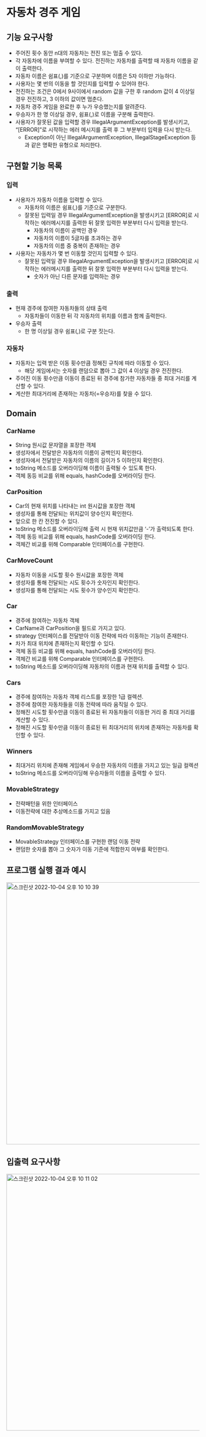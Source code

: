 # 자동차 경주 게임
## 기능 요구사항
- 주어진 횟수 동안 n대의 자동차는 전진 또는 멈출 수 있다.
- 각 자동차에 이름을 부여할 수 있다. 전진하는 자동차를 출력할 때 자동차 이름을 같이 출력한다.
- 자동차 이름은 쉼표(,)를 기준으로 구분하며 이름은 5자 이하만 가능하다.
- 사용자는 몇 번의 이동을 할 것인지를 입력할 수 있어야 한다.
- 전진하는 조건은 0에서 9사이에서 random 값을 구한 후 random 값이 4 이상일 경우 전진하고, 3 이하의 값이면 멈춘다.
- 자동차 경주 게임을 완료한 후 누가 우승했는지를 알려준다.
- 우승자가 한 명 이상일 경우, 쉼표(,)로 이름을 구분해 출력한다.
- 사용자가 잘못된 값을 입력할 경우 IllegalArgumentException를 발생시키고, “[ERROR]”로 시작하는 에러 메시지를 출력 후 그 부분부터 입력을 다시 받는다.
    - Exception이 아닌 IllegalArgumentException, IllegalStageException 등과 같은 명확한 유형으로 처리한다.

## 구현할 기능 목록
### 입력
- 사용자가 자동차 이름을 입력할 수 있다.
  - 자동차의 이름은 쉼표(,)를 기준으로 구분한다.
  - 잘못된 입력일 경우 IllegalArgumentException을 발생시키고 [ERROR]로 시작하는 에러메시지를 출력한 뒤 잘못 입력한 부분부터 다시 입력을 받는다.
      - 자동차의 이름이 공백인 경우
      - 자동차의 이름이 5글자를 초과하는 경우
      - 자동차의 이름 중 중복이 존재하는 경우
- 사용자는 자동차가 몇 번 이동할 것인지 입력할 수 있다.
    - 잘못된 입력일 경우 IllegalArgumentException을 발생시키고 [ERROR]로 시작하는 에러메시지를 출력한 뒤 잘못 입력한 부분부터 다시 입력을 받는다.
        - 숫자가 아닌 다른 문자를 입력하는 경우
### 출력
- 현재 경주에 참여한 자동차들의 상태 출력
    - 자동차들이 이동한 뒤 각 자동차의 위치를 이름과 함께 출력한다.
- 우승자 출력
    - 한 명 이상일 경우 쉼표(,)로 구분 짓는다.
### 자동차
- 자동차는 입력 받은 이동 횟수만큼 정해진 규칙에 따라 이동할 수 있다.
    - 해당 게임에서는 숫자를 랜덤으로 뽑아 그 값이 4 이상일 경우 전진한다.
- 주어진 이동 횟수만큼 이동이 종료된 뒤 경주에 참가한 자동차들 중 최대 거리를 계산할 수 있다.
- 계산한 최대거리에 존재하는 자동차(=우승자)를 찾을 수 있다.

## Domain
### CarName
- String 원시값 문자열을 포장한 객체
- 생성자에서 전달받은 자동차의 이름이 공백인지 확인한다.
- 생성자에서 전달받은 자동차의 이름의 길이가 5 이하인지 확인한다.
- toString 메소드를 오버라이딩해 이름이 출력될 수 있도록 한다.
- 객체 동등 비교를 위해 equals, hashCode를 오버라이딩 한다.
### CarPosition
- Car의 현재 위치를 나타내는 int 원시값을 포장한 객체
- 생성자를 통해 전달되는 위치값이 양수인지 확인한다.
- 앞으로 한 칸 전진할 수 있다.
- toString 메소드를 오버라이딩해 출력 시 현재 위치값만큼 ‘-’가 출력되도록 한다.
- 객체 동등 비교를 위해 equals, hashCode를 오버라이딩 한다.
- 객체간 비교를 위해 Comparable 인터페이스를 구현한다.
### CarMoveCount
- 자동차 이동을 시도할 횟수 원시값을 포장한 객체
- 생성자를 통해 전달되는 시도 횟수가 숫자인지 확인한다.
- 생성자를 통해 전달되는 시도 횟수가 양수인지 확인한다.
### Car
- 경주에 참여하는 자동차 객체
- CarName과 CarPosition을 필드로 가지고 있다.
- strategy 인터페이스를 전달받아 이동 전략에 따라 이동하는 기능이 존재한다.
- 차가 최대 위치에 존재하는지 확인할 수 있다.
- 객체 동등 비교를 위해 equals, hashCode를 오버라이딩 한다.
- 객체간 비교를 위해 Comparable 인터페이스를 구현한다.
- toString 메소드를 오버라이딩해 자동차의 이름과 현재 위치를 출력할 수 있다.
### Cars
- 경주에 참여하는 자동차 객체 리스트를 포장한 1급 컬렉션.
- 경주에 참여한 자동차들을 이동 전략에 따라 움직일 수 있다.
- 정해진 시도할 횟수만큼 이동이 종료된 뒤 자동차들이 이동한 거리 중 최대 거리를 계산할 수 있다.
- 정해진 시도할 횟수만큼 이동이 종료된 뒤 최대거리의 위치에 존재하는 자동차를 확인할 수 있다.
### Winners
- 최대거리 위치에 존재해 게임에서 우승한 자동차의 이름을 가지고 있는 일급 컬렉션
- toString 메소드를 오버라이딩해 우승자들의 이름을 출력할 수 있다.
### MovableStrategy
- 전략패턴을 위한 인터페이스
- 이동전략에 대한 추상메소드를 가지고 있음
### RandomMovableStrategy
- MovableStrategy 인터페이스를 구현한 랜덤 이동 전략
- 랜덤한 숫자를 뽑아 그 숫자가 이동 기준에 적합한지 여부를 확인한다.

## 프로그램 실행 결과 예시
<img width="684" alt="스크린샷 2022-10-04 오후 10 10 39" src="https://user-images.githubusercontent.com/44702580/194317048-694d020c-6b8b-4bdb-b274-ec8d6ff5b798.png">

## 입출력 요구사항
<img width="670" alt="스크린샷 2022-10-04 오후 10 11 02" src="https://user-images.githubusercontent.com/44702580/194317120-8c6a7de4-bf95-4fd5-9bee-1a52736ce4e3.png">
